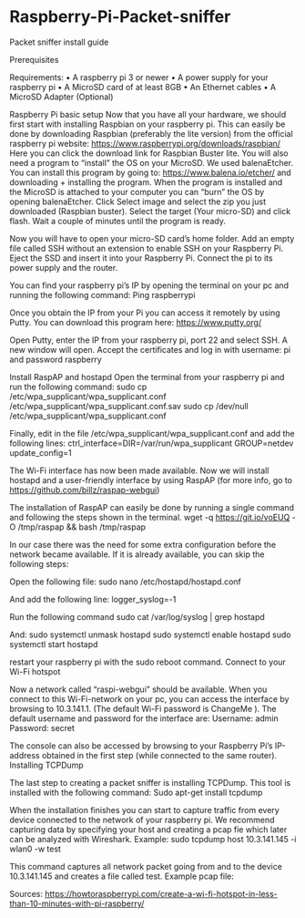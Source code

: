 # Raspberry-Pi-Packet-sniffer
 
Packet sniffer install guide

Prerequisites

Requirements:
•	A raspberry pi 3 or newer
•	A power supply for your raspberry pi
•	A MicroSD card of at least 8GB
•	An Ethernet cables
•	A MicroSD Adapter (Optional)


Raspberry Pi basic setup
Now that you have all your hardware, we should first start with installing Raspbian on your raspberry pi. This can easily be done by downloading Raspbian (preferably the lite version) from the official raspberry pi website:
https://www.raspberrypi.org/downloads/raspbian/
Here you can click the download link for Raspbian Buster lite. You will also need a program to “install” the OS on your MicroSD. We used balenaEtcher. You can install this program by going to:
https://www.balena.io/etcher/
and downloading + installing the program. When the program is installed and the MicroSD is attached to your computer you can “burn” the OS by opening balenaEtcher. Click Select image and select the zip you just downloaded (Raspbian buster). Select the target (Your micro-SD) and click flash. Wait a couple of minutes until the program is ready.

Now you will have to open your micro-SD card’s home folder. Add an empty file called SSH without an extension to enable SSH on your Raspberry Pi. Eject the SSD and insert it into your Raspberry Pi. Connect the pi to its power supply and the router.

You can find your raspberry pi’s IP by opening the terminal on your pc and running the following command:
Ping raspberrypi

Once you obtain the IP from your Pi you can access it remotely by using Putty. You can download this program here: https://www.putty.org/


Open Putty, enter the IP from your raspberry pi, port 22 and select SSH. A new window will open. Accept the certificates and log in with username: pi and password raspberry
 

Install RaspAP and hostapd
Open the terminal from your raspberry pi and run the following command: 
sudo cp /etc/wpa_supplicant/wpa_supplicant.conf /etc/wpa_supplicant/wpa_supplicant.conf.sav
sudo cp /dev/null /etc/wpa_supplicant/wpa_supplicant.conf

Finally, edit in the file /etc/wpa_supplicant/wpa_supplicant.conf and add the following lines:
ctrl_interface=DIR=/var/run/wpa_supplicant GROUP=netdev
update_config=1

The Wi-Fi interface has now been made available. 
Now we will install hostapd and a user-friendly interface by using RaspAP (for more info, go to https://github.com/billz/raspap-webgui)

The installation of RaspAP can easily be done by running a single command and following the steps shown in the terminal.
wget -q https://git.io/voEUQ -O /tmp/raspap && bash /tmp/raspap

In our case there was the need for some extra configuration before the network became available. If it is already available, you can skip the following steps: 

Open the following file: 
sudo nano /etc/hostapd/hostapd.conf

And add the following line: 
logger_syslog=-1

Run the following command
sudo cat /var/log/syslog | grep hostapd 

And:
sudo systemctl unmask hostapd
sudo systemctl enable hostapd
sudo systemctl start hostapd

restart your raspberry pi with the sudo reboot command.
Connect to your Wi-Fi hotspot
 
Now a network called “raspi-webgui” should be available. When you connect to this Wi-Fi-network on your pc, you can access the interface by browsing to 10.3.141.1. (The default Wi-Fi password is ChangeMe ). The default username and password for the interface are: 
Username: admin
Password: secret
 
The console can also be accessed by browsing to your Raspberry Pi’s IP-address obtained in the first step (while connected to the same router).
Installing TCPDump

The last step to creating a packet sniffer is installing TCPDump. This tool is installed with the following command:
Sudo apt-get install tcpdump

When the installation finishes you can start to capture traffic from every device connected to the network of your raspberry pi. We recommend capturing data by specifying your host and creating a pcap fie which later can be analyzed with Wireshark. 
Example: 
sudo tcpdump host 10.3.141.145 -i wlan0 -w test

This command captures all network packet going from and to the device 10.3.141.145 and creates a file called test.
Example pcap file:
 

Sources:
https://howtoraspberrypi.com/create-a-wi-fi-hotspot-in-less-than-10-minutes-with-pi-raspberry/

